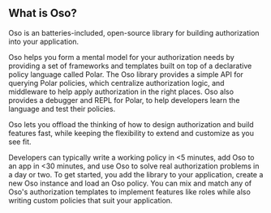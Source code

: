 ---
---

## What is Oso?

Oso is an batteries-included, open-source library for building authorization
into your application.

Oso helps you form a mental model for your
authorization needs by providing a set of frameworks and templates built on
top of a
declarative policy language called Polar. The Oso library provides a
simple API for querying Polar policies, which centralize authorization
logic, and middleware to help apply authorization in the right places. Oso
also provides a debugger and REPL for Polar, to help developers learn the
language and test their policies.


Oso lets you offload the thinking of how to design authorization and build
features fast, while keeping the flexibility to extend and customize as you
see fit.

Developers can typically write a working policy in <5 minutes, add Oso to an
app in <30 minutes, and use Oso to solve real authorization problems in a day
or two. To get started, you add the library to your application, create a new
Oso instance and load an Oso policy. You can mix and match any of Oso's
authorization templates to implement features like roles while also writing
custom policies that suit your application.
